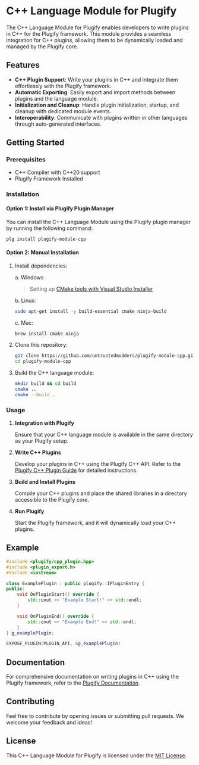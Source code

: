 # C++ Language Module for Plugify

The C++ Language Module for Plugify enables developers to write plugins in C++ for the Plugify framework. This module provides a seamless integration for C++ plugins, allowing them to be dynamically loaded and managed by the Plugify core.

## Features

- **C++ Plugin Support**: Write your plugins in C++ and integrate them effortlessly with the Plugify framework.
- **Automatic Exporting**: Easily export and import methods between plugins and the language module.
- **Initialization and Cleanup**: Handle plugin initialization, startup, and cleanup with dedicated module events.
- **Interoperability**: Communicate with plugins written in other languages through auto-generated interfaces.

## Getting Started

### Prerequisites

- C++ Compiler with C++20 support
- Plugify Framework Installed

### Installation

#### Option 1: Install via Plugify Plugin Manager

You can install the C++ Language Module using the Plugify plugin manager by running the following command:

```bash
plg install plugify-module-cpp
```

#### Option 2: Manual Installation

1. Install dependencies:  

   a. Windows
   > Setting up [CMake tools with Visual Studio Installer](https://learn.microsoft.com/en-us/cpp/build/cmake-projects-in-visual-studio#installation)

   b. Linux:
   ```sh
   sudo apt-get install -y build-essential cmake ninja-build
   ```

   c. Mac:
   ```sh
   brew install cmake ninja
   ```

2. Clone this repository:

    ```bash
    git clone https://github.com/untrustedmodders/plugify-module-cpp.git --recursive
    cd plugify-module-cpp
    ```

3. Build the C++ language module:

    ```bash
    mkdir build && cd build
    cmake ..
    cmake --build .
    ```

### Usage

1. **Integration with Plugify**

   Ensure that your C++ language module is available in the same directory as your Plugify setup.

2. **Write C++ Plugins**

   Develop your plugins in C++ using the Plugify C++ API. Refer to the [Plugify C++ Plugin Guide](https://untrustedmodders.github.io/languages/cpp/first-plugin) for detailed instructions.

3. **Build and Install Plugins**

   Compile your C++ plugins and place the shared libraries in a directory accessible to the Plugify core.

4. **Run Plugify**

   Start the Plugify framework, and it will dynamically load your C++ plugins.

## Example

```c++
#include <plugify/cpp_plugin.hpp>
#include <plugin_export.h>
#include <iostream>

class ExamplePlugin : public plugify::IPluginEntry {
public:
	void OnPluginStart() override {
		std::cout << "Example Start!" << std::endl;
	}

	void OnPluginEnd() override {
		std::cout << "Example End!" << std::endl;
	}
} g_examplePlugin;

EXPOSE_PLUGIN(PLUGIN_API, &g_examplePlugin)
```

## Documentation

For comprehensive documentation on writing plugins in C++ using the Plugify framework, refer to the [Plugify Documentation](https://untrustedmodders.github.io).

## Contributing

Feel free to contribute by opening issues or submitting pull requests. We welcome your feedback and ideas!

## License

This C++ Language Module for Plugify is licensed under the [MIT License](LICENSE).
